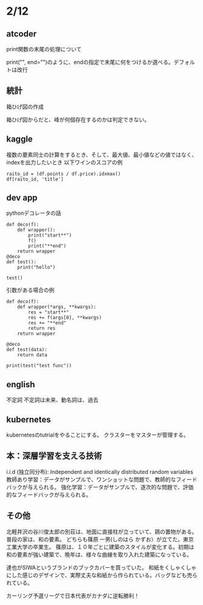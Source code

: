 # 2/12

## atcoder

print関数の末尾の処理について

print("", end="")のように、endの指定で末尾に何をつけるか選べる。デフォルトは改行

## 統計
箱ひげ図の作成

箱ひげ図からだと、峰が何個存在するのかは判定できない。

## kaggle

複数の要素同士の計算をするとき、そして、最大値、最小値などの値ではなく、indexを出力したいとき
以下ワインのスコアの例

```
raito_id = (df.points / df.price).idxmax()
df[raito_id, 'title']
```

## dev app

pythonデコレータの話

```
def deco(f):
    def wrapper():
        print("start**")
        f()
        print("**end")
    return wrapper
@deco        
def test():
    print("hello")

test()
```
引数がある場合の例

```
def deco(f):
    def wrapper(*args, **kwargs):
        res = "start**"
        res += f(args[0], **kwargs)
        res += "**end"
        return res
    return wrapper

@deco
def test(data):
    return data

print(test("test func"))

```

## english
不定詞
不定詞は未来、動名詞は、過去

## kubernetes

kubernetesのtutrialをやることにする。
クラスターをマスターが管理する。


## 本：深層学習を支える技術
i.i.d (独立同分布): Independent and identically distributed random variables
教師あり学習：データがサンプルで、ワンショットな問題で、教師的なフィードバックが与えられる。
強化学習：データがサンプルで、逐次的な問題で、評価的なフィードバックが与えられる。

## その他

北軽井沢の谷川俊太郎の別荘は、地面に直接柱が立っていて、鶏の置物がある。普段の家は、和の要素。
どちらも篠原 一男(しのはら かずお）が立てた。東京工業大学の卒業生。
篠原は、１０年ごとに建築のスタイルが変化する。初期は和の要素が強い建築で、晩年は、様々な曲線を取り入れた建築になっている。

達也がSIWAというブランドのブックカバーを買っていた。
和紙をくしゃくしゃにした感じのデザインで、実際丈夫な和紙から作られている。バッグなども売られている。

カーリング予選リーグで日本代表がカナダに逆転勝利！

